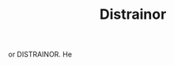 ---
title: Distrainor
letter: D
permalink: "/definitions/bld-distrainor.html"
body: or DISTRAINOR. He
published_at: '2018-07-07'
source: Black's Law Dictionary 2nd Ed (1910)
layout: post
---